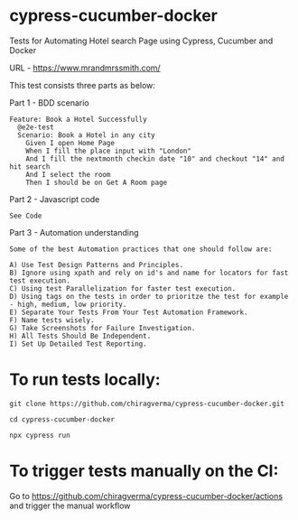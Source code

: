# cypress-cucumber-docker

Tests for Automating Hotel search Page using Cypress, Cucumber and Docker

URL - https://www.mrandmrssmith.com/


This test consists three parts as below:

Part 1 - BDD scenario

```
Feature: Book a Hotel Successfully
  @e2e-test
  Scenario: Book a Hotel in any city
    Given I open Home Page
    When I fill the place input with "London"
    And I fill the nextmonth checkin date "10" and checkout "14" and hit search
    And I select the room
    Then I should be on Get A Room page
```

Part 2 - Javascript code

```
See Code
```

Part 3 - Automation understanding

```
Some of the best Automation practices that one should follow are:

A) Use Test Design Patterns and Principles.
B) Ignore using xpath and rely on id's and name for locators for fast test execution.
C) Using test Parallelization for faster test execution.
D) Using tags on the tests in order to prioritze the test for example - high, medium, low priority.
E) Separate Your Tests From Your Test Automation Framework.
F) Name tests wisely.
G) Take Screenshots for Failure Investigation.
H) All Tests Should Be Independent.
I) Set Up Detailed Test Reporting.

```


# To run tests locally:

```
git clone https://github.com/chiragverma/cypress-cucumber-docker.git
```

```
cd cypress-cucumber-docker
```

```
npx cypress run
```

# To trigger tests manually on the CI:
Go to https://github.com/chiragverma/cypress-cucumber-docker/actions and trigger the manual workflow

